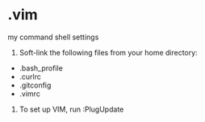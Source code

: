 # .vim
my command shell settings

1. Soft-link the following files from your home directory:
  - .bash_profile
  - .curlrc
  - .gitconfig
  - .vimrc
1. To set up VIM, run :PlugUpdate
